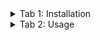 <details>
  <summary>Tab 1: Installation</summary>

  Instructions for installing the project...

</details>

<details>
  <summary>Tab 2: Usage</summary>

  How to use the project...

</details>
